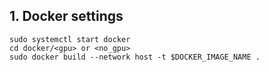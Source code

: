 ## 1. Docker settings
```shell
sudo systemctl start docker
cd docker/<gpu> or <no_gpu>
sudo docker build --network host -t $DOCKER_IMAGE_NAME .
```